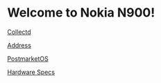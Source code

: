 Welcome to Nokia N900!
======================

[Collectd](/collectd)

[Address](/address)

[PostmarketOS](/mirror/wiki.postmarketos.org/wiki/Nokia_N900_\(nokia-n900\))

[Hardware Specs](/mirror/natisbad.org/N900/n900-commented-hardware-specs.html)
